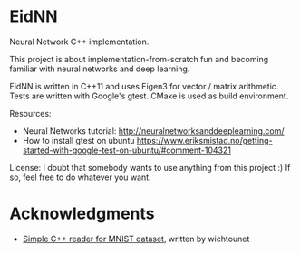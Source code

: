 # EidNN
Neural Network C++ implementation.

This project is about implementation-from-scratch fun and becoming familiar with neural networks and deep learning.

EidNN is written in C++11 and uses Eigen3 for vector / matrix arithmetic. Tests are written with Google's gtest. CMake is used as build environment.

Resources:
- Neural Networks tutorial: http://neuralnetworksanddeeplearning.com/
- How to install gtest on ubuntu https://www.eriksmistad.no/getting-started-with-google-test-on-ubuntu/#comment-104321

License:
I doubt that somebody wants to use anything from this project :) If so, feel free to do whatever you want.

#  Acknowledgments
- [Simple C++ reader for MNIST dataset](https://github.com/wichtounet/mnist), written by wichtounet
